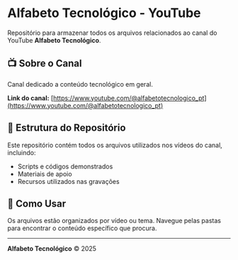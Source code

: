 # Alfabeto Tecnológico - YouTube

Repositório para armazenar todos os arquivos relacionados ao canal do YouTube **Alfabeto Tecnológico**.

## 📺 Sobre o Canal

Canal dedicado a conteúdo tecnológico em geral.

**Link do canal:** [https://www.youtube.com/@alfabetotecnologico_pt](https://www.youtube.com/@alfabetotecnologico_pt)

## 📁 Estrutura do Repositório

Este repositório contém todos os arquivos utilizados nos vídeos do canal, incluindo:
- Scripts e códigos demonstrados
- Materiais de apoio
- Recursos utilizados nas gravações

## 🚀 Como Usar

Os arquivos estão organizados por vídeo ou tema. Navegue pelas pastas para encontrar o conteúdo específico que procura.

---

**Alfabeto Tecnológico** © 2025
